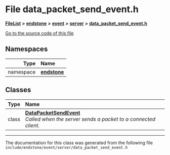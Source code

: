 

# File data\_packet\_send\_event.h



[**FileList**](files.md) **>** [**endstone**](dir_6cf277b678674f97c7a2b6b3b2447b33.md) **>** [**event**](dir_f1d783c0ad83ee143d16e768ebca51c8.md) **>** [**server**](dir_77022909323d5ad872c4820a738a5429.md) **>** [**data\_packet\_send\_event.h**](data__packet__send__event_8h.md)

[Go to the source code of this file](data__packet__send__event_8h_source.md)
















## Namespaces

| Type | Name |
| ---: | :--- |
| namespace | [**endstone**](namespaceendstone.md) <br> |


## Classes

| Type | Name |
| ---: | :--- |
| class | [**DataPacketSendEvent**](classendstone_1_1DataPacketSendEvent.md) <br>_Called when the server sends a packet to a connected client._  |



















































------------------------------
The documentation for this class was generated from the following file `include/endstone/event/server/data_packet_send_event.h`

